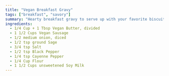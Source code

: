 ```yaml
---
title: "Vegan Breakfast Gravy"
tags: ["breakfast", "savory"]
summary: "Hearty breakfast gravy to serve up with your favorite biscuits, whether homemade or Bisquik. Tiff's original recipe."
ingredients:
  - 1/4 Cup + 1 Tbsp Vegan Butter, divided
  - 1 1/2 Cups Vegan Sausage
  - 1/2 medium onion, diced
  - 1/2 tsp ground Sage
  - 3/4 tsp Salt
  - 1/2 tsp Black Pepper
  - 1/4 tsp Cayenne Pepper
  - 1/4 Cup Flour
  - 1 1/2 Cups unsweetened Soy Milk
---
```

